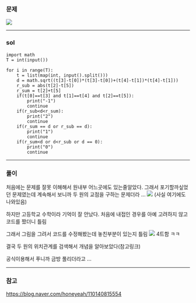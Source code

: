 ### 문제
![](https://images.velog.io/images/chestnut1044/post/65956038-1c7d-44a1-8efe-5c3501f4ff6e/image.png)

---

### sol

```
import math
T = int(input())

for i in range(T):
    t = list(map(int, input().split()))
    d = math.sqrt((t[3]-t[0])*(t[3]-t[0])+(t[4]-t[1])*(t[4]-t[1]))
    r_sub = abs(t[2]-t[5])
    r_sum = t[2]+t[5]
    if(t[0]==t[3] and t[1]==t[4] and t[2]==t[5]):
        print("-1")
        continue
    if(r_sub<d<r_sum):
        print("2")
        continue
    if(r_sum == d or r_sub == d):
        print("1")
        continue
    if(r_sum<d or d<r_sub or d == 0):
        print("0")
        continue
```

---

### 풀이
처음에는 문제를 잘못 이해해서 원내부 어느곳에도 있는줄알았다. 그래서 포기할까싶었던 문제였는데 계속해서 보니까 두 원의 교점을 구하는 문제더라 ...
![](https://images.velog.io/images/chestnut1044/post/3392f3cf-feb7-4ba7-bc36-38d5243aa201/image.png)
(사실 여기에도 나와있음)
 
하지만 고등학교 수학이라 기억이 잘 안났다.
처음에 내접인 경우를 아예 고려하지 않고 코드를 짰더니 틀림

그래서 그림을 그려서 코드를 수정해봤는데 놓친부분이 있는지 틀림
![](https://images.velog.io/images/chestnut1044/post/2bf80df3-9e1e-4063-907c-4d0f8fa2109a/image.png)
4트함 ㅋㅋ

결국 두 원의 위치관계를 검색해서 개념을 알아보았다(참고링크)

공식이용해서 푸니까 금방 풀리더라고 ...



---

### 참고

https://blog.naver.com/honeyeah/110140815554